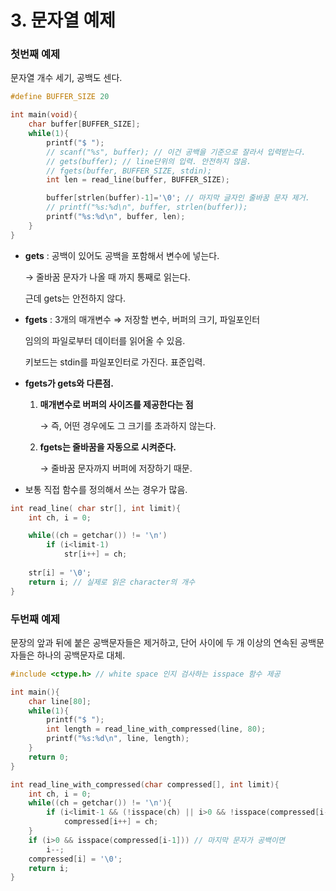 # 3. 문자열 예제

### 첫번째 예제
문자열 개수 세기, 공백도 센다. 

```c
#define BUFFER_SIZE 20 

int main(void){
	char buffer[BUFFER_SIZE];
	while(1){
		printf("$ ");
		// scanf("%s", buffer); // 이건 공백을 기준으로 잘라서 입력받는다. 
		// gets(buffer); // line단위의 입력. 안전하지 않음. 
		// fgets(buffer, BUFFER_SIZE, stdin); 
		int len = read_line(buffer, BUFFER_SIZE); 

		buffer[strlen(buffer)-1]='\0'; // 마지막 글자인 줄바꿈 문자 제거. 
		// printf("%s:%d\n", buffer, strlen(buffer));
		printf("%s:%d\n", buffer, len); 
	}
}
```

- **gets** : 공백이 있어도 공백을 포함해서 변수에 넣는다.
    
    → 줄바꿈 문자가 나올 때 까지 통째로 읽는다. 
    
    근데 gets는 안전하지 않다. 
    
- **fgets** : 3개의 매개변수 ⇒ 저장할 변수, 버퍼의 크기, 파일포인터
    
    임의의 파일로부터 데이터를 읽어올 수 있음. 
    
    키보드는 stdin를 파일포인터로 가진다. 표준입력. 
    
- **fgets가 gets와 다른점.**
    1. **매개변수로 버퍼의 사이즈를 제공한다는 점**
        
        → 즉, 어떤 경우에도 그 크기를 초과하지 않는다. 
        
    2. **fgets는 줄바꿈을 자동으로 시켜준다.** 
        
        → 줄바꿈 문자까지 버퍼에 저장하기 때문. 
        

- 보통 직접 함수를 정의해서 쓰는 경우가 많음.

```c
int read_line( char str[], int limit){
	int ch, i = 0;

	while((ch = getchar()) != '\n')
		if (i<limit-1)
			str[i++] = ch;
			
	str[i] = '\0';
	return i; // 실제로 읽은 character의 개수 
}
```

### 두번째 예제

문장의 앞과 뒤에 붙은 공백문자들은 제거하고, 단어 사이에 두 개 이상의 연속된 공백문자들은 하나의 공백문자로 대체.

```c
#include <ctype.h> // white space 인지 검사하는 isspace 함수 제공 

int main(){
	char line[80];
	while(1){
		printf("$ ");
		int length = read_line_with_compressed(line, 80);
		printf("%s:%d\n", line, length);
	}
	return 0; 
}

int read_line_with_compressed(char compressed[], int limit){
	int ch, i = 0;
	while((ch = getchar()) != '\n'){
		if (i<limit-1 && (!isspace(ch) || i>0 && !isspace(compressed[i-1])))
			compressed[i++] = ch; 
	}
	if (i>0 && isspace(compressed[i-1])) // 마지막 문자가 공백이면 
		i--;
	compressed[i] = '\0';
	return i; 
}
```
